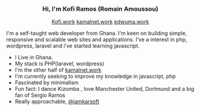 <h3 align="center">Hi, I'm Kofi Ramos (Romain Amoussou)</h3>
<p align="center">
	<a href="https://kofi.work">Kofi.work</a> <a href="https://kamalnet.work">kamalnet.work</a> <a href="https://edwuma.work">edwuma.work</a>
</p>


<p>I'm a self-taught web developer from Ghana. I'm keen on building simple, responsive and scalable web sites and applications. I've a interest in php, wordpress, laravel and i've started learning javascript. </p>


- I Live in Ghana.
- My stack is PHP(laravel, wordpress)
- I'm the other half of [kamalnet.work](https://kamalnet.work)
- I'm currently seeking to improve my knowledge in javascript, php
- Fascinated by minimalism
- Fun fact: I dance Kizomba , love Manchester United, Dortmund and a big fan of Sergio Ramos
- Really approachable, [@iamkarsoft](https://twitter.com/iamkarsoft)
